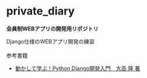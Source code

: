 # private_diary

**会員制WEBアプリの開発用リポジトリ**<br>

Django仕様のWEBアプリ開発の練習<br>
<br>
参考書籍<br>
- [動かして学ぶ！Python Django開発入門　大高 隆 著](https://www.shoeisha.co.jp/book/detail/9784798162515)
